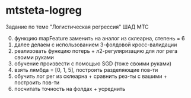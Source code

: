 # mtsteta-logreg
Задание по теме "Логистическая регрессия" ШАД МТС

0. функцию mapFeature заменить на аналог из склеарна, степень = 6 
1. далее делаем с использованием 3-фолдовой кросс-валидации 
2. реализовать функцию потерь + л2-регуляризацию для лог рега своими руками 
3. обучение произвести с помощью SGD (тоже своими руками) 
4. взять лямбда = [0, 1, 5], построить разделяющие пов-ти 
5. обучить лог рег из склеарна + сравнить рез-ты с вашими + построить пов-ти 
6. посчитать точность на фолдах + усреднить
